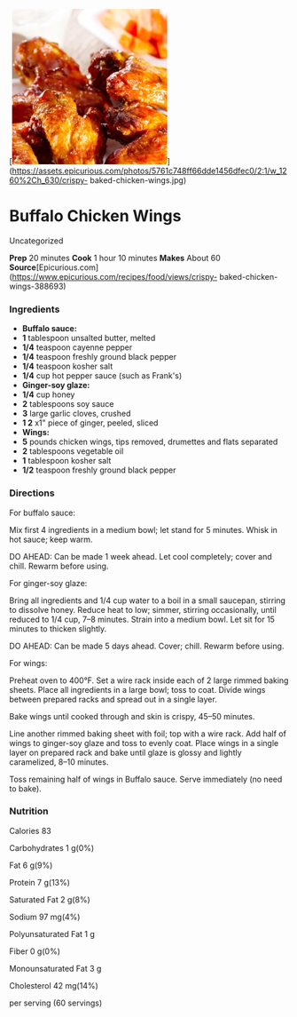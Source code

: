 ﻿

[![](./images/3594e97f-8562-4e50-b9de-0474be18aa3b.jpg)](https://assets.epicurious.com/photos/5761c748ff66dde1456dfec0/2:1/w_1260%2Ch_630/crispy-
baked-chicken-wings.jpg)

#  Buffalo Chicken Wings

Uncategorized

 **Prep** 20 minutes **Cook** 1 hour 10 minutes **Makes** About 60
**Source**[Epicurious.com](https://www.epicurious.com/recipes/food/views/crispy-
baked-chicken-wings-388693)

###  Ingredients

  * **Buffalo sauce:**
  *  **1** tablespoon unsalted butter, melted
  *  **1/4** teaspoon cayenne pepper
  *  **1/4** teaspoon freshly ground black pepper
  *  **1/4** teaspoon kosher salt
  *  **1/4** cup hot pepper sauce (such as Frank's)
  *  **Ginger-soy glaze:**
  *  **1/4** cup honey
  *  **2** tablespoons soy sauce
  *  **3** large garlic cloves, crushed
  *  **1 2** x1" piece of ginger, peeled, sliced
  *  **Wings:**
  *  **5** pounds chicken wings, tips removed, drumettes and flats separated
  *  **2** tablespoons vegetable oil
  *  **1** tablespoon kosher salt
  *  **1/2** teaspoon freshly ground black pepper

###  Directions

For buffalo sauce:

Mix first 4 ingredients in a medium bowl; let stand for 5 minutes. Whisk in
hot sauce; keep warm.

DO AHEAD: Can be made 1 week ahead. Let cool completely; cover and chill.
Rewarm before using.

For ginger-soy glaze:

Bring all ingredients and 1/4 cup water to a boil in a small saucepan,
stirring to dissolve honey. Reduce heat to low; simmer, stirring occasionally,
until reduced to 1/4 cup, 7–8 minutes. Strain into a medium bowl. Let sit for
15 minutes to thicken slightly.

DO AHEAD: Can be made 5 days ahead. Cover; chill. Rewarm before using.

For wings:

Preheat oven to 400°F. Set a wire rack inside each of 2 large rimmed baking
sheets. Place all ingredients in a large bowl; toss to coat. Divide wings
between prepared racks and spread out in a single layer.

Bake wings until cooked through and skin is crispy, 45–50 minutes.

Line another rimmed baking sheet with foil; top with a wire rack. Add half of
wings to ginger-soy glaze and toss to evenly coat. Place wings in a single
layer on prepared rack and bake until glaze is glossy and lightly caramelized,
8–10 minutes.

Toss remaining half of wings in Buffalo sauce. Serve immediately (no need to
bake).

###  Nutrition

Calories 83

Carbohydrates 1 g(0%)

Fat 6 g(9%)

Protein 7 g(13%)

Saturated Fat 2 g(8%)

Sodium 97 mg(4%)

Polyunsaturated Fat 1 g

Fiber 0 g(0%)

Monounsaturated Fat 3 g

Cholesterol 42 mg(14%)

per serving (60 servings)

